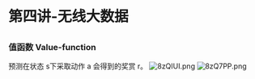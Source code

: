 # 第四讲-无线大数据
## 
### 值函数 Value-function
预测在状态 s下采取动作 a 会得到的奖赏 r。
![8zQIUI.png](https://s1.ax1x.com/2020/03/26/8zQIUI.png)
![8zQ7PP.png](https://s1.ax1x.com/2020/03/26/8zQ7PP.png)
